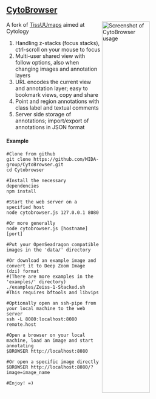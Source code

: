 ## [CytoBrowser](https://mida-group.github.io/CytoBrowser/)

<img alt="Screenshot of CytoBrowser usage" title="Example view of CytoBrowser usages" align="right" width="50%" src="../../blob/gh-pages/media/CytoBrowser_example_view.jpg">

A fork of [TissUUmaps](https://github.com/wahlby-lab/TissUUmaps) aimed at Cytology

1. Handling z-stacks (focus stacks), ctrl-scroll on your mouse to focus
2. Multi-user shared view with follow options, also when changing images and annotation layers
3. URL encodes the current view and annotation layer; easy to bookmark views, copy and share
4. Point and region annotations with class label and textual comments
5. Server side storage of annotations; import/export of annotations in JSON format


#### Example
```
#Clone from github
git clone https://github.com/MIDA-group/CytoBrowser.git
cd Cytobrowser

#Install the necessary dependencies
npm install

#Start the web server on a specified host
node cytobrowser.js 127.0.0.1 8080

#Or more generally
node cytobrowser.js [hostname] [port]

#Put your OpenSeadragon compatible images in the 'data/' directory

#Or download an example image and convert it to Deep Zoom Image (dzi) format
#(There are more examples in the 'examples/' directory)
./examples/Zeiss-1-Stacked.sh  #This requires bftools and libvips

#Optionally open an ssh-pipe from your local machine to the web server
ssh -L 8080:localhost:8080 remote.host

#Open a browser on your local machine, load an image and start annotating
$BROWSER http://localhost:8080

#Or open a specific image directly
$BROWSER http://localhost:8080/?image=image_name

#Enjoy! =)
```
